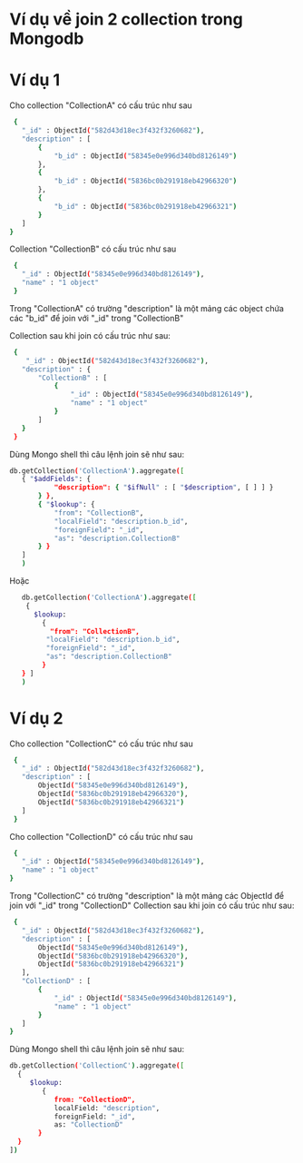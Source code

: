 # Ví dụ về join 2 collection trong Mongodb
# Ví dụ 1 
Cho collection "CollectionA" có cấu trúc như sau
 ```sh
  {
    "_id" : ObjectId("582d43d18ec3f432f3260682"),
    "description" : [ 
        {
            "b_id" : ObjectId("58345e0e996d340bd8126149")
        }, 
        {
            "b_id" : ObjectId("5836bc0b291918eb42966320")
        }, 
        {
            "b_id" : ObjectId("5836bc0b291918eb42966321")
        }
    ]
}
```
Collection "CollectionB" có cấu trúc như sau

 ```sh
  {
    "_id" : ObjectId("58345e0e996d340bd8126149"),
    "name" : "1 object"
  }
```
Trong "CollectionA" có trường "description" là một mảng các object chứa các "b_id" để join với "_id" trong "CollectionB"

Collection sau khi join có cấu trúc như sau:
 ```sh
  {
     "_id" : ObjectId("582d43d18ec3f432f3260682"),
    "description" : {
        "CollectionB" : [ 
            {
                "_id" : ObjectId("58345e0e996d340bd8126149"),
                "name" : "1 object"
            }
        ]
    }
  }
```

Dùng Mongo shell thì câu lệnh join sẽ như sau:
 ```sh
 db.getCollection('CollectionA').aggregate([
    { "$addFields": { 
            "description": { "$ifNull" : [ "$description", [ ] ] }    
        } },
        { "$lookup": {
            "from": "CollectionB",
            "localField": "description.b_id",
            "foreignField": "_id",
            "as": "description.CollectionB"
        } }
    ]
    )
```
Hoặc
 ```sh
    db.getCollection('CollectionA').aggregate([
     {
       $lookup:
         {
           "from": "CollectionB",
          "localField": "description.b_id",
          "foreignField": "_id",
          "as": "description.CollectionB"
         }
    } ]
    )
```
# Ví dụ 2
Cho collection "CollectionC" có cấu trúc như sau
 ```sh
  {
    "_id" : ObjectId("582d43d18ec3f432f3260682"),
    "description" : [ 
        ObjectId("58345e0e996d340bd8126149"), 
        ObjectId("5836bc0b291918eb42966320"), 
        ObjectId("5836bc0b291918eb42966321")
    ]
  }
```
Cho collection "CollectionD" có cấu trúc như sau
 ```sh
  {
    "_id" : ObjectId("58345e0e996d340bd8126149"),
    "name" : "1 object"
}
```
Trong "CollectionC" có trường "description" là một mảng các ObjectId để join với "_id" trong "CollectionD"
Collection sau khi join có cấu trúc như sau:
 ```sh
  {
    "_id" : ObjectId("582d43d18ec3f432f3260682"),
    "description" : [ 
        ObjectId("58345e0e996d340bd8126149"), 
        ObjectId("5836bc0b291918eb42966320"), 
        ObjectId("5836bc0b291918eb42966321")
    ],
    "CollectionD" : [ 
        {
            "_id" : ObjectId("58345e0e996d340bd8126149"),
            "name" : "1 object"
        }
    ]
}
```
Dùng Mongo shell thì câu lệnh join sẽ như sau:
 ```sh
 db.getCollection('CollectionC').aggregate([
   {
      $lookup:
         {
            from: "CollectionD",
            localField: "description",
            foreignField: "_id",
            as: "CollectionD"
        }
   }
])
```
